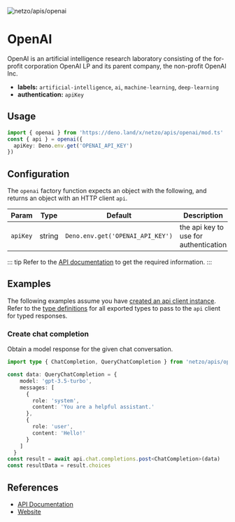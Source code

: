 <img src="https://raw.githubusercontent.com/netzo/netzo/main/assets/apis/openai.svg" alt="netzo/apis/openai" class="mb-5 w-75px">

# OpenAI

OpenAI is an artificial intelligence research laboratory consisting of the for-profit corporation OpenAI LP and its parent company, the non-profit OpenAI Inc.

- **labels:** `artificial-intelligence`, `ai`, `machine-learning`, `deep-learning`
- **authentication:** `apiKey`

## Usage

```ts
import { openai } from 'https://deno.land/x/netzo/apis/openai/mod.ts'
const { api } = openai({
  apiKey: Deno.env.get('OPENAI_API_KEY')
})
```

## Configuration

The `openai` factory function expects an object with the following, and returns an object with an HTTP client `api`.

| Param    | Type   | Default                           | Description                           |
|----------|--------|-----------------------------------|---------------------------------------|
| `apiKey` | string | `Deno.env.get('OPENAI_API_KEY') ` | the api key to use for authentication |

::: tip Refer to the [API documentation](https://platform.openai.com/docs/api-reference) to get the required information.
:::

## Examples

The following examples assume you have [created an api client instance](#usage). Refer to the [type definitions](https://deno.land/x/netzo/apis/openai/types.ts) for all exported types to pass to the `api` client for typed responses.

### Create chat completion

Obtain a model response for the given chat conversation.

```ts 
import type { ChatCompletion, QueryChatCompletion } from 'netzo/apis/openai/types.ts'

const data: QueryChatCompletion = {
    model: 'gpt-3.5-turbo',
    messages: [
      {
        role: 'system',
        content: 'You are a helpful assistant.'
      },
      {
        role: 'user',
        content: 'Hello!'
      }
    ]
  }
const result = await api.chat.completions.post<ChatCompletion>(data)
const resultData = result.choices
 ```

## References

- [API Documentation](https://platform.openai.com/docs/api-reference)
- [Website](https://openai.com/)
